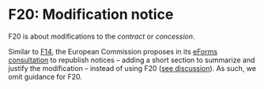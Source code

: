 # F20: Modification notice

F20 is about modifications to the *contract* or *concession*.

Similar to [F14](../F14), the European Commission proposes in its [eForms consultation](https://github.com/eForms/eForms) to republish notices – adding a short section to summarize and justify the modification – instead of using F20 ([see discussion](https://github.com/eForms/eForms/issues/45)). As such, we omit guidance for F20.
